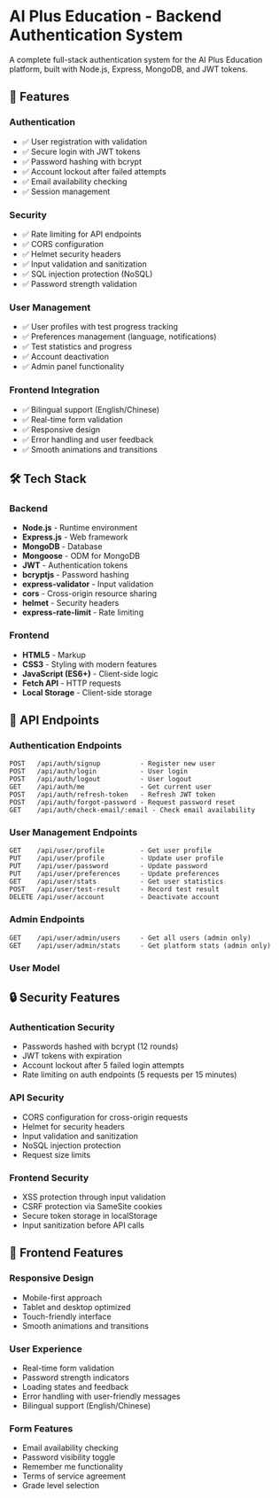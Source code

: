 # AI Plus Education - Backend Authentication System

A complete full-stack authentication system for the AI Plus Education platform, built with Node.js, Express, MongoDB, and JWT tokens.

## 🚀 Features

### Authentication
- ✅ User registration with validation
- ✅ Secure login with JWT tokens
- ✅ Password hashing with bcrypt
- ✅ Account lockout after failed attempts
- ✅ Email availability checking
- ✅ Session management

### Security
- ✅ Rate limiting for API endpoints
- ✅ CORS configuration
- ✅ Helmet security headers
- ✅ Input validation and sanitization
- ✅ SQL injection protection (NoSQL)
- ✅ Password strength validation

### User Management
- ✅ User profiles with test progress tracking
- ✅ Preferences management (language, notifications)
- ✅ Test statistics and progress
- ✅ Account deactivation
- ✅ Admin panel functionality

### Frontend Integration
- ✅ Bilingual support (English/Chinese)
- ✅ Real-time form validation
- ✅ Responsive design
- ✅ Error handling and user feedback
- ✅ Smooth animations and transitions

## 🛠️ Tech Stack

### Backend
- **Node.js** - Runtime environment
- **Express.js** - Web framework
- **MongoDB** - Database
- **Mongoose** - ODM for MongoDB
- **JWT** - Authentication tokens
- **bcryptjs** - Password hashing
- **express-validator** - Input validation
- **cors** - Cross-origin resource sharing
- **helmet** - Security headers
- **express-rate-limit** - Rate limiting

### Frontend
- **HTML5** - Markup
- **CSS3** - Styling with modern features
- **JavaScript (ES6+)** - Client-side logic
- **Fetch API** - HTTP requests
- **Local Storage** - Client-side storage

    
## 📡 API Endpoints

### Authentication Endpoints
```
POST   /api/auth/signup          - Register new user
POST   /api/auth/login           - User login
POST   /api/auth/logout          - User logout
GET    /api/auth/me              - Get current user
POST   /api/auth/refresh-token   - Refresh JWT token
POST   /api/auth/forgot-password - Request password reset
GET    /api/auth/check-email/:email - Check email availability
```

### User Management Endpoints
```
GET    /api/user/profile         - Get user profile
PUT    /api/user/profile         - Update user profile
PUT    /api/user/password        - Update password
PUT    /api/user/preferences     - Update preferences
GET    /api/user/stats           - Get user statistics
POST   /api/user/test-result     - Record test result
DELETE /api/user/account         - Deactivate account
```

### Admin Endpoints
```
GET    /api/user/admin/users     - Get all users (admin only)
GET    /api/user/admin/stats     - Get platform stats (admin only)
```

### User Model

## 🔒 Security Features

### Authentication Security
- Passwords hashed with bcrypt (12 rounds)
- JWT tokens with expiration
- Account lockout after 5 failed login attempts
- Rate limiting on auth endpoints (5 requests per 15 minutes)

### API Security
- CORS configuration for cross-origin requests
- Helmet for security headers
- Input validation and sanitization
- NoSQL injection protection
- Request size limits

### Frontend Security
- XSS protection through input validation
- CSRF protection via SameSite cookies
- Secure token storage in localStorage
- Input sanitization before API calls

## 🎨 Frontend Features

### Responsive Design
- Mobile-first approach
- Tablet and desktop optimized
- Touch-friendly interface
- Smooth animations and transitions

### User Experience
- Real-time form validation
- Password strength indicators
- Loading states and feedback
- Error handling with user-friendly messages
- Bilingual support (English/Chinese)

### Form Features
- Email availability checking
- Password visibility toggle
- Remember me functionality
- Terms of service agreement
- Grade level selection

